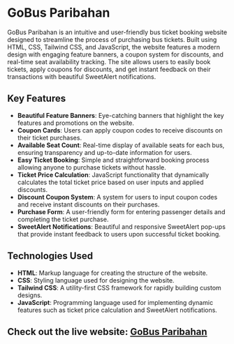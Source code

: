 # GoBus Paribahan

GoBus Paribahan is an intuitive and user-friendly bus ticket booking website designed to streamline the process of purchasing bus tickets. Built using HTML, CSS, Tailwind CSS, and JavaScript, the website features a modern design with engaging feature banners, a coupon system for discounts, and real-time seat availability tracking. The site allows users to easily book tickets, apply coupons for discounts, and get instant feedback on their transactions with beautiful SweetAlert notifications.

## Key Features

- **Beautiful Feature Banners**: Eye-catching banners that highlight the key features and promotions on the website.
- **Coupon Cards**: Users can apply coupon codes to receive discounts on their ticket purchases.
- **Available Seat Count**: Real-time display of available seats for each bus, ensuring transparency and up-to-date information for users.
- **Easy Ticket Booking**: Simple and straightforward booking process allowing anyone to purchase tickets without hassle.
- **Ticket Price Calculation**: JavaScript functionality that dynamically calculates the total ticket price based on user inputs and applied discounts.
- **Discount Coupon System**: A system for users to input coupon codes and receive instant discounts on their purchases.
- **Purchase Form**: A user-friendly form for entering passenger details and completing the ticket purchase.
- **SweetAlert Notifications**: Beautiful and responsive SweetAlert pop-ups that provide instant feedback to users upon successful ticket booking.

## Technologies Used

- **HTML**: Markup language for creating the structure of the website.
- **CSS**: Styling language used for designing the website.
- **Tailwind CSS**: A utility-first CSS framework for rapidly building custom designs.
- **JavaScript**: Programming language used for implementing dynamic features such as ticket price calculation and SweetAlert notifications.

## Check out the live website: [GoBus Paribahan](https://alaminhossaindev.github.io/bus_ticket/)



